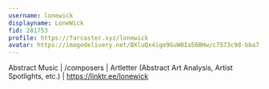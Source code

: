 ```yaml
---
username: lonewick
displayname: LoneWick
fid: 281753
profile: https://farcaster.xyz/lonewick
avatar: https://imagedelivery.net/BXluQx4ige9GuW0Ia56BHw/c7573c98-bba7-444d-3c3e-1407ba1f2d00/rectcrop3
---
```


Abstract Music | /composers | Artletter (Abstract Art Analysis, Artist Spotlights, etc.) | https://linktr.ee/lonewick
